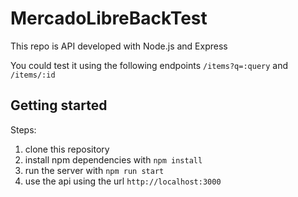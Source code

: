 # MercadoLibreBackTest

This repo is API developed with Node.js and Express 

You could test it using the following endpoints `/items?q=:query` and `/items/:id`

## Getting started

Steps:

1. clone this repository 
2. install npm dependencies with `npm install`
3. run the server with `npm run start`
4. use the api using the url `http://localhost:3000`



